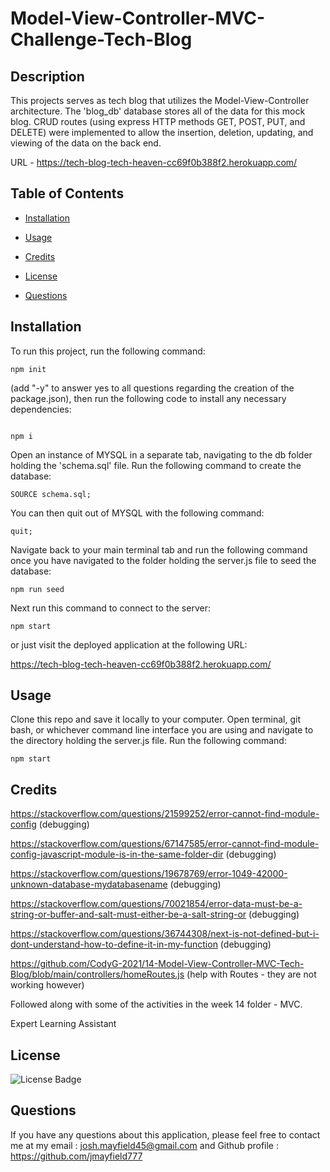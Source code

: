 # Model-View-Controller-MVC-Challenge-Tech-Blog

## Description

This projects serves as tech blog that utilizes the Model-View-Controller architecture. The 'blog_db' database stores all of the data for this mock blog. CRUD routes (using express HTTP methods GET, POST, PUT, and DELETE) were implemented to allow the insertion, deletion, updating, and viewing of the data on the back end.  

URL - https://tech-blog-tech-heaven-cc69f0b388f2.herokuapp.com/


## Table of Contents

 * [Installation](#installation)

 * [Usage](#usage)

 * [Credits](#credits)

 * [License](#license)

 * [Questions](#questions)

## Installation

To run this project, run the following command:


```
npm init 
```


(add "-y" to answer yes to all questions regarding the creation of the package.json), then run the following code to install any necessary dependencies:


```

npm i 
```


Open an instance of MYSQL in a separate tab, navigating to the db folder holding the 'schema.sql' file. Run the following command to create the database:

```
SOURCE schema.sql;

```

You can then quit out of MYSQL with the following command:

```
quit;
```


Navigate back to your main terminal tab and run the following command once you have navigated to the folder holding the server.js file to seed the database:

```
npm run seed
```

Next run this command to connect to the server:

```
npm start
```

or just visit the deployed application at the following URL:

https://tech-blog-tech-heaven-cc69f0b388f2.herokuapp.com/


## Usage

Clone this repo and save it locally to your computer. Open terminal, git bash, or whichever command line interface you are using and navigate to the directory holding the server.js file. Run the following command:

```
npm start
```


## Credits

https://stackoverflow.com/questions/21599252/error-cannot-find-module-config (debugging)

https://stackoverflow.com/questions/67147585/error-cannot-find-module-config-javascript-module-is-in-the-same-folder-dir (debugging)

https://stackoverflow.com/questions/19678769/error-1049-42000-unknown-database-mydatabasename (debugging)

https://stackoverflow.com/questions/70021854/error-data-must-be-a-string-or-buffer-and-salt-must-either-be-a-salt-string-or (debugging)

https://stackoverflow.com/questions/36744308/next-is-not-defined-but-i-dont-understand-how-to-define-it-in-my-function (debugging)

https://github.com/CodyG-2021/14-Model-View-Controller-MVC-Tech-Blog/blob/main/controllers/homeRoutes.js (help with Routes - they are not working however)

Followed along with some of the activities in the week 14 folder - MVC.

Expert Learning Assistant 

## License

![License Badge](https://img.shields.io/badge/license-MIT-blue)

## Questions

If you have any questions about this application, please feel free to contact me at my email : josh.mayfield45@gmail.com and Github profile : https://github.com/jmayfield777